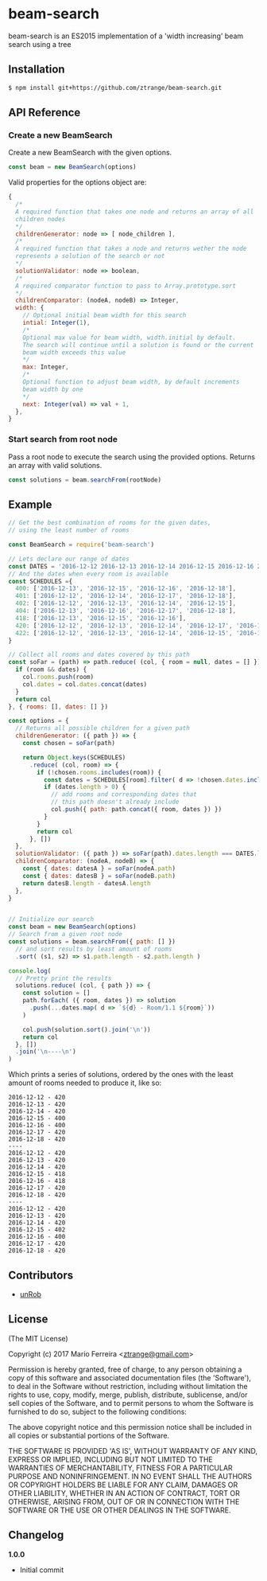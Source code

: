 # beam-search

beam-search is an ES2015 implementation of a 'width increasing' beam search using a tree

## Installation
```bash
$ npm install git+https://github.com/ztrange/beam-search.git
```

## API Reference

### Create a new BeamSearch

Create a new BeamSearch with the given options.

```js
const beam = new BeamSearch(options)
```

Valid properties for the options object are:

```js
{
  /*
  A required function that takes one node and returns an array of all 
  children nodes
  */
  childrenGenerator: node => [ node_children ],
  /*
  A required function that takes a node and returns wether the node 
  represents a solution of the search or not
  */
  solutionValidator: node => boolean,
  /*
  A required comparator function to pass to Array.prototype.sort
  */
  childrenComparator: (nodeA, nodeB) => Integer,
  width: {
    // Optional initial beam width for this search
    intial: Integer(1),
    /*
    Optional max value for beam width, width.initial by default.
    The search will continue until a solution is found or the current  
    beam width exceeds this value
    */
    max: Integer, 
    /*
    Optional function to adjust beam width, by default increments 
    beam width by one 
    */
    next: Integer(val) => val + 1,
  },
}
```

### Start search from root node

Pass a root node to execute the search using the provided options. Returns an array with valid solutions.

```js
const solutions = beam.searchFrom(rootNode)
```


## Example

```js
// Get the best combination of rooms for the given dates,
// using the least number of rooms

const BeamSearch = require('beam-search')

// Lets declare our range of dates
const DATES = '2016-12-12 2016-12-13 2016-12-14 2016-12-15 2016-12-16 2016-12-17 2016-12-18'.split(' ')
// And the dates when every room is available
const SCHEDULES ={
  400: ['2016-12-13', '2016-12-15', '2016-12-16', '2016-12-18'],
  401: ['2016-12-12', '2016-12-14', '2016-12-17', '2016-12-18'],
  402: ['2016-12-12', '2016-12-13', '2016-12-14', '2016-12-15'],
  404: ['2016-12-13', '2016-12-16', '2016-12-17', '2016-12-18'],
  418: ['2016-12-13', '2016-12-15', '2016-12-16'],
  420: ['2016-12-12', '2016-12-13', '2016-12-14', '2016-12-17', '2016-12-18'],
  422: ['2016-12-12', '2016-12-13', '2016-12-14', '2016-12-15', '2016-12-18'],
}

// Collect all rooms and dates covered by this path
const soFar = (path) => path.reduce( (col, { room = null, dates = [] }) => {
  if (room && dates) {
    col.rooms.push(room)
    col.dates = col.dates.concat(dates)
  }
  return col
}, { rooms: [], dates: [] })

const options = {
  // Returns all possible children for a given path
  childrenGenerator: ({ path }) => {
    const chosen = soFar(path)

    return Object.keys(SCHEDULES)
      .reduce( (col, room) => {
        if (!chosen.rooms.includes(room)) {
          const dates = SCHEDULES[room].filter( d => !chosen.dates.includes(d) )
          if (dates.length > 0) {
            // add rooms and corresponding dates that
            // this path doesn't already include
            col.push({ path: path.concat({ room, dates }) })
          }
        }
        return col
      }, [])
  },
  solutionValidator: ({ path }) => soFar(path).dates.length === DATES.length,
  childrenComparator: (nodeA, nodeB) => {
    const { dates: datesA } = soFar(nodeA.path)
    const { dates: datesB } = soFar(nodeB.path)
    return datesB.length - datesA.length
  },
}


// Initialize our search
const beam = new BeamSearch(options)
// Search from a given root node
const solutions = beam.searchFrom({ path: [] })
  // and sort results by least amount of rooms
  .sort( (s1, s2) => s1.path.length - s2.path.length )

console.log(
  // Pretty print the results
  solutions.reduce( (col, { path }) => {
    const solution = []
    path.forEach( ({ room, dates }) => solution
      .push(...dates.map( d => `${d} - Room/1.1 ${room}`))
    )

    col.push(solution.sort().join('\n'))
    return col
  }, [])
  .join('\n----\n')
)
```

Which prints a series of solutions, ordered by the ones with the least amount of rooms needed to produce it, like so:

```
2016-12-12 - 420
2016-12-13 - 420
2016-12-14 - 420
2016-12-15 - 400
2016-12-16 - 400
2016-12-17 - 420
2016-12-18 - 420
----
2016-12-12 - 420
2016-12-13 - 420
2016-12-14 - 420
2016-12-15 - 418
2016-12-16 - 418
2016-12-17 - 420
2016-12-18 - 420
----
2016-12-12 - 420
2016-12-13 - 420
2016-12-14 - 420
2016-12-15 - 402
2016-12-16 - 400
2016-12-17 - 420
2016-12-18 - 420
```


## Contributors
 * [unRob](https://github.com/unRob)

## License 

(The MIT License)

Copyright (c) 2017 Mario Ferreira &lt;ztrange@gmail.com&gt;

Permission is hereby granted, free of charge, to any person obtaining
a copy of this software and associated documentation files (the
'Software'), to deal in the Software without restriction, including
without limitation the rights to use, copy, modify, merge, publish,
distribute, sublicense, and/or sell copies of the Software, and to
permit persons to whom the Software is furnished to do so, subject to
the following conditions:

The above copyright notice and this permission notice shall be
included in all copies or substantial portions of the Software.

THE SOFTWARE IS PROVIDED 'AS IS', WITHOUT WARRANTY OF ANY KIND,
EXPRESS OR IMPLIED, INCLUDING BUT NOT LIMITED TO THE WARRANTIES OF
MERCHANTABILITY, FITNESS FOR A PARTICULAR PURPOSE AND NONINFRINGEMENT.
IN NO EVENT SHALL THE AUTHORS OR COPYRIGHT HOLDERS BE LIABLE FOR ANY
CLAIM, DAMAGES OR OTHER LIABILITY, WHETHER IN AN ACTION OF CONTRACT,
TORT OR OTHERWISE, ARISING FROM, OUT OF OR IN CONNECTION WITH THE
SOFTWARE OR THE USE OR OTHER DEALINGS IN THE SOFTWARE.

## Changelog

**1.0.0**
 * Initial commit

